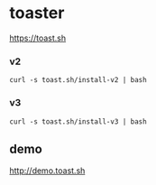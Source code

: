 # toaster

https://toast.sh

### v2
```
curl -s toast.sh/install-v2 | bash
```

### v3
```
curl -s toast.sh/install-v3 | bash
```

## demo
http://demo.toast.sh
